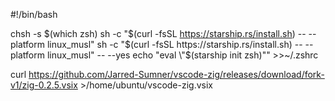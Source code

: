 #!/bin/bash

chsh -s $(which zsh)
sh -c "$(curl -fsSL https://starship.rs/install.sh) -- --platform linux_musl"
sh -c "$(curl -fsSL https://starship.rs/install.sh) -- --platform linux_musl" -- --yes
echo "eval \"$(starship init zsh)\"" >>~/.zshrc

curl https://github.com/Jarred-Sumner/vscode-zig/releases/download/fork-v1/zig-0.2.5.vsix >/home/ubuntu/vscode-zig.vsix
